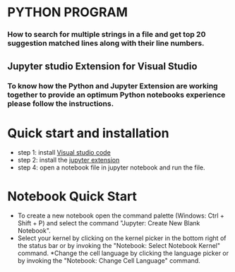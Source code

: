 # PYTHON PROGRAM
### How to search for multiple strings in a file and get top 20 suggestion matched lines along with their line numbers.

## Jupyter studio Extension for Visual Studio
### To know how the Python and Jupyter Extension are working together to provide an optimum Python notebooks experience please follow the instructions.

# Quick start and installation
* step 1: install [Visual studio code](https://code.visualstudio.com/download)
* step 2: install the [jupyter extension](https://marketplace.visualstudio.com/items?itemName=ms-toolsai.jupyter)
* step 4: open a notebook file in jupyter notebook and run the file.

# Notebook Quick Start
* To create a new notebook open the command palette (Windows: Ctrl + Shift + P) and select the command "Jupyter: Create New Blank Notebook".
* Select your kernel by clicking on the kernel picker in the bottom right of the status bar or by invoking the "Notebook: Select Notebook Kernel" command.
*Change the cell language by clicking the language picker or by invoking the "Notebook: Change Cell Language" command.

